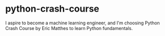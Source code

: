 # python-crash-course
I aspire to become a machine learning engineer, and I'm choosing Python Crash Course by Eric Matthes to learn Python fundamentals.
